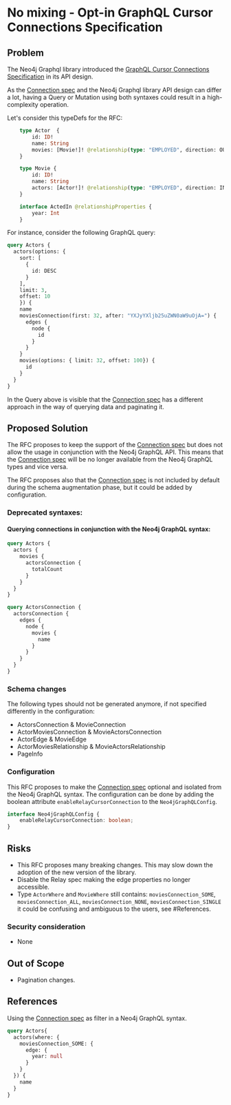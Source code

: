 # No mixing - Opt-in GraphQL Cursor Connections Specification 

## Problem

The Neo4j Graphql library introduced the [GraphQL Cursor Connections Specification](https://relay.dev/graphql/connections.htm) in its API design.

As the [Connection spec](https://relay.dev/graphql/connections.htm) and the Neo4j Graphql library API design can differ a lot,
having a Query or Mutation using both syntaxes could result in a high-complexity operation.

Let's consider this typeDefs for the RFC:

```graphql
    type Actor  {
        id: ID!
        name: String
        movies: [Movie!]! @relationship(type: "EMPLOYED", direction: OUT, properties: "ActedIn")
    }

    type Movie {
        id: ID!
        name: String
        actors: [Actor!]! @relationship(type: "EMPLOYED", direction: IN, properties: "ActedIn")
    }

    interface ActedIn @relationshipProperties {
        year: Int
    }
```

For instance, consider the following GraphQL query:

```graphql
query Actors {
  actors(options: {
    sort: [
      {
        id: DESC
      }
    ],
    limit: 3,
    offset: 10
    }) {
    name
    moviesConnection(first: 32, after: "YXJyYXljb25uZWN0aW9uOjA=") {
      edges {
        node {
          id
        }
      }
    }
    movies(options: { limit: 32, offset: 100}) {
      id
    }
  }
}
```
In the Query above is visible that the [Connection spec](https://relay.dev/graphql/connections.htm) has a different approach in the way of querying data and paginating it.

## Proposed Solution

The RFC proposes to keep the support of the [Connection spec](https://relay.dev/graphql/connections.htm) but does not allow the usage in conjunction with the Neo4j GraphQL API.
This means that the [Connection spec](https://relay.dev/graphql/connections.htm) will be no longer available from the Neo4j GraphQL types and vice versa.

The RFC proposes also that the [Connection spec](https://relay.dev/graphql/connections.htm) is not included by default during the schema augmentation phase, but it could be added by configuration.

### Deprecated syntaxes:

#### Querying connections in conjunction with the Neo4j GraphQL syntax:

```graphql
query Actors {
  actors {
    movies {
      actorsConnection {
        totalCount
      }
    }
  }
}
```

```graphql
query ActorsConnection {
  actorsConnection {
    edges {
      node {
        movies {
          name
        }
      }
    }
  }
}
```

### Schema changes

The following types should not be generated anymore, if not specified differently in the configuration:
- ActorsConnection & MovieConnection
- ActorMoviesConnection & MovieActorsConnection
- ActorEdge & MovieEdge
- ActorMoviesRelationship & MovieActorsRelationship
- PageInfo


###  Configuration

This RFC proposes to make the [Connection spec](https://relay.dev/graphql/connections.htm) optional and isolated from the Neo4j GraphQL syntax.
The configuration can be done by adding the boolean attribute `enableRelayCursorConnection` to the `Neo4jGraphQLConfig`.

```typescript
interface Neo4jGraphQLConfig {
    enableRelayCursorConnection: boolean;
}
```

## Risks

- This RFC proposes many breaking changes. This may slow down the adoption of the new version of the library.
- Disable the Relay spec making the edge properties no longer accessible.
- Type `ActorWhere` and `MovieWhere` still contains: `moviesConnection_SOME`, `moviesConnection_ALL`, `moviesConnection_NONE`, `moviesConnection_SINGLE` it could be confusing and ambiguous to the users, see #References.

### Security consideration

- None

## Out of Scope

- Pagination changes.

## References

Using the [Connection spec](https://relay.dev/graphql/connections.htm) as filter in a Neo4j GraphQL syntax. 

```graphql
query Actors{
  actors(where: {
    moviesConnection_SOME: {
      edge: {
        year: null
      }
    }
  }) {
    name
  }
}
```
